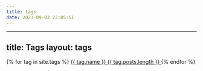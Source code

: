 ```yaml
---
title: tags
date: 2023-09-03 22:05:51
---
```


---
title: Tags
layout: tags
---

<!-- Tags Cloud -->
<div class="tags-cloud">
{% for tag in site.tags %}
  <a href="{{ url_for(tag.path) }}" class="tag-link">
    {{ tag.name }} <span class="tag-count">{{ tag.posts.length }}</span>
  </a>
{% endfor %}
</div>